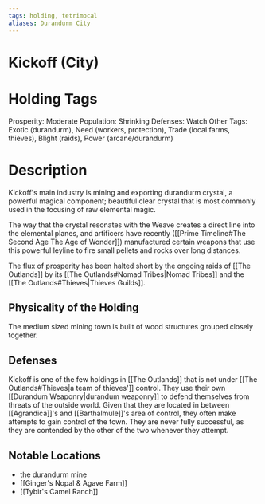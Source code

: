 ```yaml
---
tags: holding, tetrimocal
aliases: Durandurm City
---
```

# Kickoff (City)
# Holding Tags
Prosperity: Moderate
Population: Shrinking
Defenses: Watch
Other Tags: Exotic (durandurm), Need (workers, protection), Trade (local farms, thieves), Blight (raids), Power (arcane/durandurm)

# Description
Kickoff's main industry is mining and exporting durandurm crystal, a powerful magical component; beautiful clear crystal that is most commonly used in the focusing of raw elemental magic. 

The way that the crystal resonates with the Weave creates a direct line into the elemental planes, and artificers have recently ([[Prime Timeline#The Second Age The Age of Wonder]]) manufactured certain weapons that use this powerful leyline to fire small pellets and rocks over long distances.

The flux of prosperity has been halted short by the ongoing raids of [[The Outlands]] by its [[The Outlands#Nomad Tribes|Nomad Tribes]] and the [[The Outlands#Thieves|Thieves Guilds]].


## Physicality of the Holding
The medium sized mining town is built of wood structures grouped closely together.

## Defenses
Kickoff is one of the few holdings in [[The Outlands]] that is not under [[The Outlands#Thieves|a team of thieves']] control. They use their own [[Durandum Weaponry|durandum weaponry]] to defend themselves from threats of the outside world. Given that they are located in between [[Agrandica]]'s and [[Barthalmule]]'s area of control, they often make attempts to gain control of the town. They are never fully successful, as they are contended by the other of the two whenever they attempt.

## Notable Locations
- the durandurm mine
- [[Ginger's Nopal & Agave Farm]]
- [[Tybir's Camel Ranch]]
